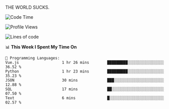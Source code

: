 THE WORLD SUCKS.

<!--START_SECTION:waka-->
![Code Time](http://img.shields.io/badge/Code%20Time-1%2C246%20hrs%2021%20mins-blue)

![Profile Views](http://img.shields.io/badge/Profile%20Views-0-blue)

![Lines of code](https://img.shields.io/badge/From%20Hello%20World%20I%27ve%20Written-1.6%20million%20lines%20of%20code-blue)

📊 **This Week I Spent My Time On** 

```text
💬 Programming Languages: 
Vue.js                   1 hr 26 mins        █████████░░░░░░░░░░░░░░░░   36.52 % 
Python                   1 hr 23 mins        █████████░░░░░░░░░░░░░░░░   35.23 % 
JSON                     30 mins             ███░░░░░░░░░░░░░░░░░░░░░░   12.88 % 
SQL                      17 mins             ██░░░░░░░░░░░░░░░░░░░░░░░   07.50 % 
Text                     6 mins              █░░░░░░░░░░░░░░░░░░░░░░░░   02.57 % 
```


<!--END_SECTION:waka-->
